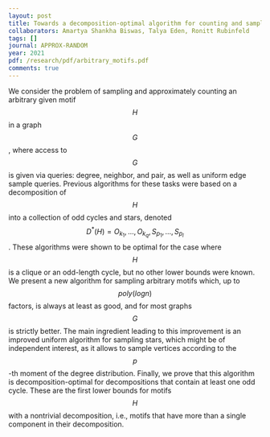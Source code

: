 ```yaml
---
layout: post
title: Towards a decomposition-optimal algorithm for counting and sampling arbitrary motifs in sublinear time
collaborators: Amartya Shankha Biswas, Talya Eden, Ronitt Rubinfeld
tags: []
journal: APPROX-RANDOM
year: 2021
pdf: /research/pdf/arbitrary_motifs.pdf
comments: true
---
```

We consider the problem of sampling and approximately counting an arbitrary given motif $$H$$ in a graph $$G$$, where access to $$G$$ is given via queries:
degree, neighbor, and pair, as well as uniform edge sample queries.
Previous algorithms for these tasks were based on a decomposition of $$H$$ into a collection of odd cycles and stars,
denoted $$D^*(H) = {O_{k_1},...,O_{k_q}, S_{p_1},...,S_{p_l}}$$.
These algorithms were shown to be optimal for the case where $$H$$ is a clique or an odd-length cycle,
but no other lower bounds were known. We present a new algorithm for sampling arbitrary motifs which,
up to $$poly(log n)$$ factors, is always at least as good, and for most graphs $$G$$ is strictly better.
The main ingredient leading to this improvement is an improved uniform algorithm for sampling stars,
which might be of independent interest, as it allows to sample vertices according to the $$p$$-th moment of the degree distribution.
Finally, we prove that this algorithm is decomposition-optimal for decompositions that contain at least one odd cycle.
These are the first lower bounds for motifs $$H$$ with a nontrivial decomposition, i.e.,
motifs that have more than a single component in their decomposition.
